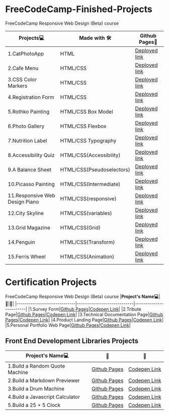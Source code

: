# FreeCodeCamp-Finished-Projects
FreeCodeCamp Responsive Web Design (Beta) course

|**Projects💻**|**Made with 🛠**|**Github Pages:link:**|
|----------------------------|----------------------|----------------------------|
|1.CatPhotoApp|HTML|[Deployed link](https://kanyshaiosmonova.github.io/FreeCodeCamp-Finished-Projects/CatPhotoApp/index.html)|
|2.Cafe Menu|HTML/CSS|[Deployed link](https://kanyshaiosmonova.github.io/FreeCodeCamp-Finished-Projects/Cafe-Menu/index.html)|
|3.CSS Color Markers |HTML/CSS|[Deployed link](https://kanyshaiosmonova.github.io/FreeCodeCamp-Finished-Projects/CSS-Color-Markers/index.html)|
|4.Registration Form |HTML/CSS|[Deployed link](https://kanyshaiosmonova.github.io/FreeCodeCamp-Finished-Projects/Registration-Form/index.html)|
|5.Rothko Painting |HTML/CSS Box Model|[Deployed link](https://kanyshaiosmonova.github.io/FreeCodeCamp-Finished-Projects/Rothko-Painting/index.html)|
|6.Photo Gallery |HTML/CSS Flexbox|[Deployed link](https://kanyshaiosmonova.github.io/FreeCodeCamp-Finished-Projects/Photo-Gallery/index.html)|
|7.Nutrition Label |HTML/CSS Typography|[Deployed link](https://kanyshaiosmonova.github.io/FreeCodeCamp-Finished-Projects/Nutrition-Label/index.html)|
|8.Accessibility Quiz |HTML/CSS(Accessibility)|[Deployed link](https://kanyshaiosmonova.github.io/FreeCodeCamp-Finished-Projects/Accessibility-Quiz/index.html)|
|9.A Balance Sheet |HTML/CSS(Pseudoselectors)|[Deployed link](https://kanyshaiosmonova.github.io/FreeCodeCamp-Finished-Projects/Balance-Sheet/index.html)|
|10.Picasso Painting |HTML/CSS(Intermediate)|[Deployed link](https://kanyshaiosmonova.github.io/FreeCodeCamp-Finished-Projects/Picasso-Painting/index.html)|
|11.Responsive Web Design Piano |HTML/CSS(responsive)|[Deployed link](https://kanyshaiosmonova.github.io/FreeCodeCamp-Finished-Projects/Responsive-Web-Design-Piano/index.html)|
|12.City Skyline |HTML/CSS(variables)|[Deployed link](https://kanyshaiosmonova.github.io/FreeCodeCamp-Finished-Projects/City-Skyline/index.html)|
|13.Grid Magazine|HTML/CSS(Grid)|[Deployed link](https://kanyshaiosmonova.github.io/FreeCodeCamp-Finished-Projects/Grid-Magazine/index.html)|
|14.Penguin |HTML/CSS(Transform)|[Deployed link](https://kanyshaiosmonova.github.io/FreeCodeCamp-Finished-Projects/Penguin/index.html)|
|15.Ferris Wheel |HTML/CSS(Animation)|[Deployed link](https://kanyshaiosmonova.github.io/FreeCodeCamp-Finished-Projects/Ferris-Wheel/index.html)

# Certification Projects
FreeCodeCamp Responsive Web Design (Beta) course
|**Project's Name💻**|**:link:**|**:link:**|
|-----------------------------|----------------------------|------------------------|
|1.Survey Form|[Github Pages]()|[Codepen Link]()|
|2.Tribute Page|[Github Pages]()|[Codepen Link]()|
|3.Technical Documentation Page|[Github Pages]()|[Codepen Link]()|
|4.Product Landing Page|[Github Pages]()|[Codepen Link]()|
|5.Personal Portfolio Web Page|[Github Pages]()|[Codepen Link]()|

## Front End Development Libraries Projects  
|**Project's Name💻**|**:link:**|**:link:**|
|-----------------------------|----------------------------|------------------------|
|1.Build a Random Quote Machine |[Github Pages]()|[Codepen Link]()|
|2.Build a Markdown Previewer|[Github Pages]()|[Codepen Link]()|
|3.Build a Drum Machine |[Github Pages]()|[Codepen Link]()|
|4.Build a Javascript Calculator |[Github Pages]()|[Codepen Link]()|
|5.Build a 25 + 5 Clock|[Github Pages]()|[Codepen Link]()|
